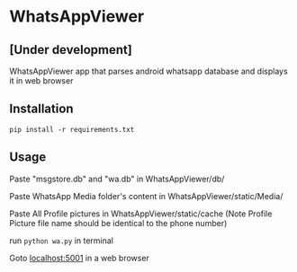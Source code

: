 # WhatsAppViewer
## [Under development]
WhatsAppViewer app that parses android whatsapp database and displays it in web browser

## Installation
`pip install -r requirements.txt`

## Usage
Paste "msgstore.db" and "wa.db" in WhatsAppViewer/db/

Paste WhatsApp Media folder's content in WhatsAppViewer/static/Media/

Paste All Profile pictures in WhatsAppViewer/static/cache (Note Profile Picture file name should be identical to the phone number)

run `python wa.py` in terminal

Goto [localhost:5001](http://localhost:5001) in a web browser
